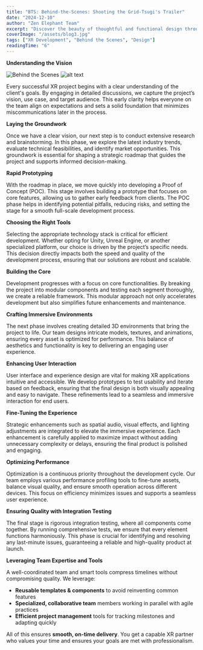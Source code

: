 ```yaml
---
title: "BTS: Behind-the-Scenes: Shooting the Grid-Tsugi's Trailer"
date: "2024-12-10"
author: "Zen Elephant Team"
excerpt: "Discover the beauty of thoughtful and functional design through our behind-the-scenes look at creating immersive XR experiences."
coverImage: "/assets/blog3.jpg"
tags: ["XR Development", "Behind the Scenes", "Design"]
readingTime: "6"
---
```


**Understanding the Vision**

![Behind the Scenes](/assets/blog3.jpg)
![alt text](<Screenshot 2025-04-04 at 11.49.24 AM.png>)

Every successful XR project begins with a clear understanding of the client's goals. By engaging in detailed discussions, we capture the project’s vision, use case, and target audience. This early clarity helps everyone on the team align on expectations and sets a solid foundation that minimizes miscommunications later in the process.

**Laying the Groundwork**

Once we have a clear vision, our next step is to conduct extensive research and brainstorming. In this phase, we explore the latest industry trends, evaluate technical feasibilities, and identify market opportunities. This groundwork is essential for shaping a strategic roadmap that guides the project and supports informed decision-making.

**Rapid Prototyping**

With the roadmap in place, we move quickly into developing a Proof of Concept (POC). This stage involves building a prototype that focuses on core features, allowing us to gather early feedback from clients. The POC phase helps in identifying potential pitfalls, reducing risks, and setting the stage for a smooth full-scale development process.

**Choosing the Right Tools**

Selecting the appropriate technology stack is critical for efficient development. Whether opting for Unity, Unreal Engine, or another specialized platform, our choice is driven by the project’s specific needs. This decision directly impacts both the speed and quality of the development process, ensuring that our solutions are robust and scalable.

**Building the Core**

Development progresses with a focus on core functionalities. By breaking the project into modular components and testing each segment thoroughly, we create a reliable framework. This modular approach not only accelerates development but also simplifies future enhancements and maintenance.

**Crafting Immersive Environments**

The next phase involves creating detailed 3D environments that bring the project to life. Our team designs intricate models, textures, and animations, ensuring every asset is optimized for performance. This balance of aesthetics and functionality is key to delivering an engaging user experience.

**Enhancing User Interaction**

User interface and experience design are vital for making XR applications intuitive and accessible. We develop prototypes to test usability and iterate based on feedback, ensuring that the final design is both visually appealing and easy to navigate. These refinements lead to a seamless and immersive interaction for end users.

**Fine-Tuning the Experience**

Strategic enhancements such as spatial audio, visual effects, and lighting adjustments are integrated to elevate the immersive experience. Each enhancement is carefully applied to maximize impact without adding unnecessary complexity or delays, ensuring the final product is polished and engaging.

**Optimizing Performance**

Optimization is a continuous priority throughout the development cycle. Our team employs various performance profiling tools to fine-tune assets, balance visual quality, and ensure smooth operation across different devices. This focus on efficiency minimizes issues and supports a seamless user experience.

**Ensuring Quality with Integration Testing**

The final stage is rigorous integration testing, where all components come together. By running comprehensive tests, we ensure that every element functions harmoniously. This phase is crucial for identifying and resolving any last-minute issues, guaranteeing a reliable and high-quality product at launch.

**Leveraging Team Expertise and Tools**

A well-coordinated team and smart tools compress timelines without compromising quality. We leverage:

- **Reusable templates & components** to avoid reinventing common features
- **Specialized, collaborative team** members working in parallel with agile practices
- **Efficient project management** tools for tracking milestones and adapting quickly

All of this ensures **smooth, on-time delivery**. You get a capable XR partner who values your time and ensures your goals are met with professionalism.
